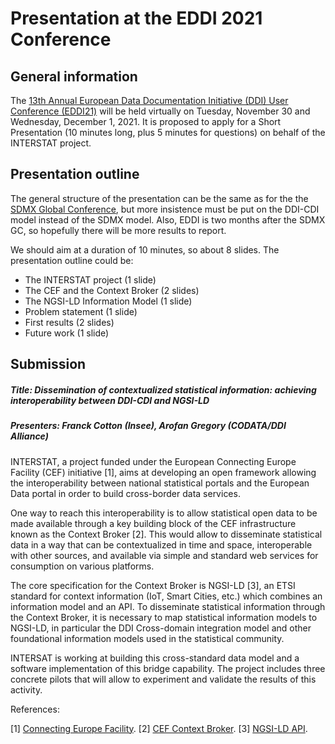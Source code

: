 # Presentation at the EDDI 2021 Conference

## General information

The [13th Annual European Data Documentation Initiative (DDI) User Conference (EDDI21)](https://eddi21.sciencesconf.org/resource/page/id/1) will be held virtually on Tuesday, November 30 and Wednesday, December 1, 2021. It is proposed to apply for a Short Presentation (10 minutes long, plus 5 minutes for questions) on behalf of the INTERSTAT project.


## Presentation outline

The general structure of the presentation can be the same as for the the [SDMX Global Conference](sdmx-gc.md), but more insistence must be put on the DDI-CDI model instead of the SDMX model. Also, EDDI is two months after the SDMX GC, so hopefully there will be more results to report.

We should aim at a duration of 10 minutes, so about 8 slides. The presentation outline could be:

- The INTERSTAT project (1 slide)
- The CEF and the Context Broker (2 slides)
- The NGSI-LD Information Model (1 slide)
- Problem statement (1 slide)
- First results (2 slides)
- Future work (1 slide)


## Submission

##### Title: Dissemination of contextualized statistical information: achieving interoperability between DDI-CDI and NGSI-LD

##### Presenters: Franck Cotton (Insee), Arofan Gregory (CODATA/DDI Alliance)

INTERSTAT, a project funded under the European Connecting Europe Facility (CEF) initiative [1], aims at developing an open framework allowing the interoperability between national statistical portals and the European Data portal in order to build cross-border data services.

One way to reach this interoperability is to allow statistical open data to be made available through a key building block of the CEF infrastructure known as the Context Broker [2]. This would allow to disseminate statistical data in a way that can be contextualized in time and space, interoperable with other sources, and available via simple and standard web services for consumption on various platforms.

The core specification for the Context Broker is NGSI-LD [3], an ETSI standard for context information (IoT, Smart Cities, etc.) which combines an information model and an API. To disseminate statistical information through the Context Broker, it is necessary to map statistical information models to NGSI-LD, in particular the DDI Cross-domain integration model and other foundational information models used in the statistical community.

INTERSAT is working at building this cross-standard data model and a software implementation of this bridge capability. The project includes three concrete pilots that will allow to experiment and validate the results of this activity.

References:

[1] [Connecting Europe Facility](https://ec.europa.eu/inea/en/connecting-europe-facility).
[2] [CEF Context Broker](https://ec.europa.eu/cefdigital/wiki/display/CEFDIGITAL/Context+Broker).
[3] [NGSI-LD API](https://www.etsi.org/deliver/etsi_gs/CIM/001_099/009/01.04.02_60/gs_CIM009v010402p.pdf).


